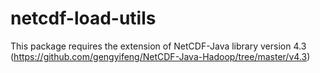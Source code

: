 # netcdf-load-utils

This package requires the extension of NetCDF-Java library version 4.3 (https://github.com/gengyifeng/NetCDF-Java-Hadoop/tree/master/v4.3) 
